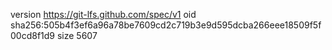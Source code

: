 version https://git-lfs.github.com/spec/v1
oid sha256:505b4f3ef6a96a78be7609cd2c719b3e9d595dcba266eee18509f5f00cd8f1d9
size 5607
